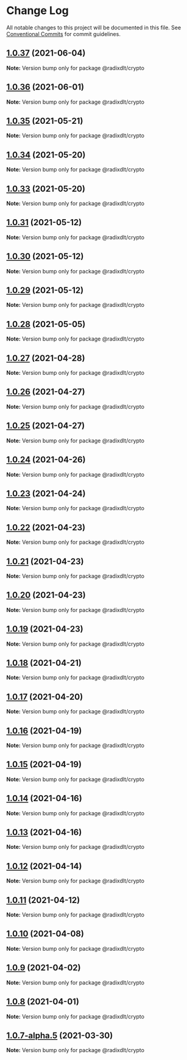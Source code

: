 # Change Log

All notable changes to this project will be documented in this file.
See [Conventional Commits](https://conventionalcommits.org) for commit guidelines.

## [1.0.37](https://github.com/radixdlt/radixdlt-javascript/compare/@radixdlt/crypto@1.0.36...@radixdlt/crypto@1.0.37) (2021-06-04)

**Note:** Version bump only for package @radixdlt/crypto





## [1.0.36](https://github.com/radixdlt/radixdlt-javascript/compare/@radixdlt/crypto@1.0.35...@radixdlt/crypto@1.0.36) (2021-06-01)

**Note:** Version bump only for package @radixdlt/crypto





## [1.0.35](https://github.com/radixdlt/radixdlt-javascript/compare/@radixdlt/crypto@1.0.34...@radixdlt/crypto@1.0.35) (2021-05-21)

**Note:** Version bump only for package @radixdlt/crypto





## [1.0.34](https://github.com/radixdlt/radixdlt-javascript/compare/@radixdlt/crypto@1.0.33...@radixdlt/crypto@1.0.34) (2021-05-20)

**Note:** Version bump only for package @radixdlt/crypto





## [1.0.33](https://github.com/radixdlt/radixdlt-javascript/compare/@radixdlt/crypto@1.0.31...@radixdlt/crypto@1.0.33) (2021-05-20)

**Note:** Version bump only for package @radixdlt/crypto





## [1.0.31](https://github.com/radixdlt/radixdlt-javascript/compare/@radixdlt/crypto@1.0.30...@radixdlt/crypto@1.0.31) (2021-05-12)

**Note:** Version bump only for package @radixdlt/crypto





## [1.0.30](https://github.com/radixdlt/radixdlt-javascript/compare/@radixdlt/crypto@1.0.29...@radixdlt/crypto@1.0.30) (2021-05-12)

**Note:** Version bump only for package @radixdlt/crypto





## [1.0.29](https://github.com/radixdlt/radixdlt-javascript/compare/@radixdlt/crypto@1.0.28...@radixdlt/crypto@1.0.29) (2021-05-12)

**Note:** Version bump only for package @radixdlt/crypto





## [1.0.28](https://github.com/radixdlt/radixdlt-javascript/compare/@radixdlt/crypto@1.0.27...@radixdlt/crypto@1.0.28) (2021-05-05)

**Note:** Version bump only for package @radixdlt/crypto





## [1.0.27](https://github.com/radixdlt/radixdlt-javascript/compare/@radixdlt/crypto@1.0.26...@radixdlt/crypto@1.0.27) (2021-04-28)

**Note:** Version bump only for package @radixdlt/crypto





## [1.0.26](https://github.com/radixdlt/radixdlt-javascript/compare/@radixdlt/crypto@1.0.25...@radixdlt/crypto@1.0.26) (2021-04-27)

**Note:** Version bump only for package @radixdlt/crypto





## [1.0.25](https://github.com/radixdlt/radixdlt-javascript/compare/@radixdlt/crypto@1.0.24...@radixdlt/crypto@1.0.25) (2021-04-27)

**Note:** Version bump only for package @radixdlt/crypto





## [1.0.24](https://github.com/radixdlt/radixdlt-javascript/compare/@radixdlt/crypto@1.0.23...@radixdlt/crypto@1.0.24) (2021-04-26)

**Note:** Version bump only for package @radixdlt/crypto





## [1.0.23](https://github.com/radixdlt/radixdlt-javascript/compare/@radixdlt/crypto@1.0.22...@radixdlt/crypto@1.0.23) (2021-04-24)

**Note:** Version bump only for package @radixdlt/crypto





## [1.0.22](https://github.com/radixdlt/radixdlt-javascript/compare/@radixdlt/crypto@1.0.21...@radixdlt/crypto@1.0.22) (2021-04-23)

**Note:** Version bump only for package @radixdlt/crypto





## [1.0.21](https://github.com/radixdlt/radixdlt-javascript/compare/@radixdlt/crypto@1.0.20...@radixdlt/crypto@1.0.21) (2021-04-23)

**Note:** Version bump only for package @radixdlt/crypto





## [1.0.20](https://github.com/radixdlt/radixdlt-javascript/compare/@radixdlt/crypto@1.0.19...@radixdlt/crypto@1.0.20) (2021-04-23)

**Note:** Version bump only for package @radixdlt/crypto





## [1.0.19](https://github.com/radixdlt/radixdlt-javascript/compare/@radixdlt/crypto@1.0.18...@radixdlt/crypto@1.0.19) (2021-04-23)

**Note:** Version bump only for package @radixdlt/crypto





## [1.0.18](https://github.com/radixdlt/radixdlt-javascript/compare/@radixdlt/crypto@1.0.17...@radixdlt/crypto@1.0.18) (2021-04-21)

**Note:** Version bump only for package @radixdlt/crypto





## [1.0.17](https://github.com/radixdlt/radixdlt-javascript/compare/@radixdlt/crypto@1.0.16...@radixdlt/crypto@1.0.17) (2021-04-20)

**Note:** Version bump only for package @radixdlt/crypto





## [1.0.16](https://github.com/radixdlt/radixdlt-javascript/compare/@radixdlt/crypto@1.0.15...@radixdlt/crypto@1.0.16) (2021-04-19)

**Note:** Version bump only for package @radixdlt/crypto





## [1.0.15](https://github.com/radixdlt/radixdlt-javascript/compare/@radixdlt/crypto@1.0.14...@radixdlt/crypto@1.0.15) (2021-04-19)

**Note:** Version bump only for package @radixdlt/crypto





## [1.0.14](https://github.com/radixdlt/radixdlt-javascript/compare/@radixdlt/crypto@1.0.13...@radixdlt/crypto@1.0.14) (2021-04-16)

**Note:** Version bump only for package @radixdlt/crypto





## [1.0.13](https://github.com/radixdlt/radixdlt-javascript/compare/@radixdlt/crypto@1.0.12...@radixdlt/crypto@1.0.13) (2021-04-16)

**Note:** Version bump only for package @radixdlt/crypto





## [1.0.12](https://github.com/radixdlt/radixdlt-javascript/compare/@radixdlt/crypto@1.0.11...@radixdlt/crypto@1.0.12) (2021-04-14)

**Note:** Version bump only for package @radixdlt/crypto





## [1.0.11](https://github.com/radixdlt/radixdlt-javascript/compare/@radixdlt/crypto@1.0.10...@radixdlt/crypto@1.0.11) (2021-04-12)

**Note:** Version bump only for package @radixdlt/crypto





## [1.0.10](https://github.com/radixdlt/radixdlt-javascript/compare/@radixdlt/crypto@1.0.9...@radixdlt/crypto@1.0.10) (2021-04-08)

**Note:** Version bump only for package @radixdlt/crypto





## [1.0.9](https://github.com/radixdlt/radixdlt-javascript/compare/@radixdlt/crypto@1.0.8...@radixdlt/crypto@1.0.9) (2021-04-02)

**Note:** Version bump only for package @radixdlt/crypto





## [1.0.8](https://github.com/radixdlt/radixdlt-javascript/compare/@radixdlt/crypto@1.0.7...@radixdlt/crypto@1.0.8) (2021-04-01)

**Note:** Version bump only for package @radixdlt/crypto





## [1.0.7-alpha.5](https://github.com/radixdlt/radixdlt-javascript/compare/@radixdlt/crypto@1.0.7-alpha.1...@radixdlt/crypto@1.0.7-alpha.5) (2021-03-30)

**Note:** Version bump only for package @radixdlt/crypto
